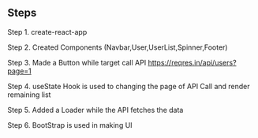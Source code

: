 ## Steps
Step 1. create-react-app

Step 2. Created Components (Navbar,User,UserList,Spinner,Footer)

Step 3. Made a Button while target call API https://reqres.in/api/users?page=1

Step 4. useState Hook is used to changing the page of API Call and render remaining list

Step 5. Added a Loader while the API fetches the data

Step 6. BootStrap is used in making UI

